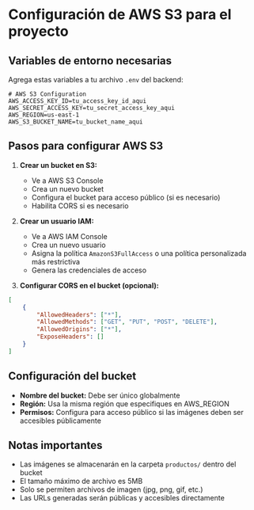 # Configuración de AWS S3 para el proyecto

## Variables de entorno necesarias

Agrega estas variables a tu archivo `.env` del backend:

```env
# AWS S3 Configuration
AWS_ACCESS_KEY_ID=tu_access_key_id_aqui
AWS_SECRET_ACCESS_KEY=tu_secret_access_key_aqui
AWS_REGION=us-east-1
AWS_S3_BUCKET_NAME=tu_bucket_name_aqui
```

## Pasos para configurar AWS S3

1. **Crear un bucket en S3:**
   - Ve a AWS S3 Console
   - Crea un nuevo bucket
   - Configura el bucket para acceso público (si es necesario)
   - Habilita CORS si es necesario

2. **Crear un usuario IAM:**
   - Ve a AWS IAM Console
   - Crea un nuevo usuario
   - Asigna la política `AmazonS3FullAccess` o una política personalizada más restrictiva
   - Genera las credenciales de acceso

3. **Configurar CORS en el bucket (opcional):**
```json
[
    {
        "AllowedHeaders": ["*"],
        "AllowedMethods": ["GET", "PUT", "POST", "DELETE"],
        "AllowedOrigins": ["*"],
        "ExposeHeaders": []
    }
]
```

## Configuración del bucket

- **Nombre del bucket:** Debe ser único globalmente
- **Región:** Usa la misma región que especifiques en AWS_REGION
- **Permisos:** Configura para acceso público si las imágenes deben ser accesibles públicamente

## Notas importantes

- Las imágenes se almacenarán en la carpeta `productos/` dentro del bucket
- El tamaño máximo de archivo es 5MB
- Solo se permiten archivos de imagen (jpg, png, gif, etc.)
- Las URLs generadas serán públicas y accesibles directamente 